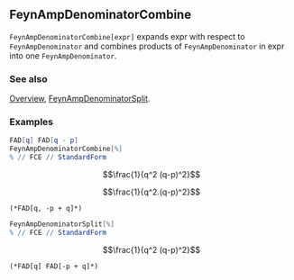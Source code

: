 ## FeynAmpDenominatorCombine

`FeynAmpDenominatorCombine[expr]` expands expr with respect to `FeynAmpDenominator` and combines products of `FeynAmpDenominator` in expr into one `FeynAmpDenominator`.

### See also

[Overview](Extra/FeynCalc.md), [FeynAmpDenominatorSplit](FeynAmpDenominatorSplit.md).

### Examples

```mathematica
FAD[q] FAD[q - p]
FeynAmpDenominatorCombine[%]
% // FCE // StandardForm
```

$$\frac{1}{q^2 (q-p)^2}$$

$$\frac{1}{q^2.(q-p)^2}$$

```
(*FAD[q, -p + q]*)
```

```mathematica
FeynAmpDenominatorSplit[%]
% // FCE // StandardForm
```

$$\frac{1}{q^2 (q-p)^2}$$

```
(*FAD[q] FAD[-p + q]*)
```
